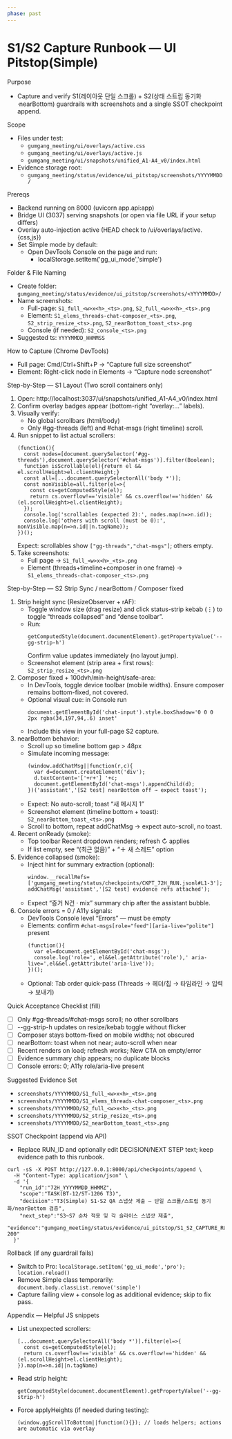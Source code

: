 ```yaml
---
phase: past
---
```


# S1/S2 Capture Runbook — UI Pitstop(Simple)

Purpose
- Capture and verify S1(레이아웃 단일 스크롤) + S2(상태 스트립 동기화·nearBottom) guardrails with screenshots and a single SSOT checkpoint append.

Scope
- Files under test:
  - `gumgang_meeting/ui/overlays/active.css`
  - `gumgang_meeting/ui/overlays/active.js`
  - `gumgang_meeting/ui/snapshots/unified_A1-A4_v0/index.html`
- Evidence storage root:
  - `gumgang_meeting/status/evidence/ui_pitstop/screenshots/YYYYMMDD/`

Prereqs
- Backend running on 8000 (uvicorn app.api:app)
- Bridge UI (3037) serving snapshots (or open via file URL if your setup differs)
- Overlay auto-injection active (HEAD check to /ui/overlays/active.{css,js})
- Set Simple mode by default:
  - Open DevTools Console on the page and run:
    - localStorage.setItem('gg_ui_mode','simple')

Folder & File Naming
- Create folder: `gumgang_meeting/status/evidence/ui_pitstop/screenshots/<YYYYMMDD>/`
- Name screenshots:
  - Full-page: `S1_full_<w>x<h>_<ts>.png`, `S2_full_<w>x<h>_<ts>.png`
  - Element: `S1_elems_threads-chat-composer_<ts>.png`, `S2_strip_resize_<ts>.png`, `S2_nearBottom_toast_<ts>.png`
  - Console (if needed): `S2_console_<ts>.png`
- Suggested ts: `YYYYMMDD_HHMMSS`

How to Capture (Chrome DevTools)
- Full page: Cmd/Ctrl+Shift+P → “Capture full size screenshot”
- Element: Right-click node in Elements → “Capture node screenshot”

Step-by-Step — S1 Layout (Two scroll containers only)
1) Open: http://localhost:3037/ui/snapshots/unified_A1-A4_v0/index.html
2) Confirm overlay badges appear (bottom-right “overlay:…” labels).
3) Visually verify:
   - No global scrollbars (html/body)
   - Only #gg-threads (left) and #chat-msgs (right timeline) scroll.
4) Run snippet to list actual scrollers:
   ```
   (function(){
     const nodes=[document.querySelector('#gg-threads'),document.querySelector('#chat-msgs')].filter(Boolean);
     function isScrollable(el){return el && el.scrollHeight>el.clientHeight;}
     const all=[...document.querySelectorAll('body *')];
     const nonVisible=all.filter(el=>{
       const cs=getComputedStyle(el);
       return cs.overflow!=='visible' && cs.overflow!=='hidden' && (el.scrollHeight>el.clientHeight);
     });
     console.log('scrollables (expected 2):', nodes.map(n=>n.id));
     console.log('others with scroll (must be 0):', nonVisible.map(n=>n.id||n.tagName));
   })();
   ```
   Expect: scrollables show `["gg-threads","chat-msgs"]`; others empty.
5) Take screenshots:
   - Full page → `S1_full_<w>x<h>_<ts>.png`
   - Element (threads+timeline+composer in one frame) → `S1_elems_threads-chat-composer_<ts>.png`

Step-by-Step — S2 Strip Sync / nearBottom / Composer fixed
1) Strip height sync (ResizeObserver + rAF):
   - Toggle window size (drag resize) and click status-strip kebab (⋮) to toggle “threads collapsed” and “dense toolbar”.
   - Run:
     ```
     getComputedStyle(document.documentElement).getPropertyValue('--gg-strip-h')
     ```
     Confirm value updates immediately (no layout jump).
   - Screenshot element (strip area + first rows): `S2_strip_resize_<ts>.png`
2) Composer fixed + 100dvh/min-height/safe-area:
   - In DevTools, toggle device toolbar (mobile widths). Ensure composer remains bottom-fixed, not covered.
   - Optional visual cue: in Console run
     ```
     document.getElementById('chat-input').style.boxShadow='0 0 0 2px rgba(34,197,94,.6) inset'
     ```
   - Include this view in your full-page S2 capture.
3) nearBottom behavior:
   - Scroll up so timeline bottom gap > 48px
   - Simulate incoming message:
     ```
     (window.addChatMsg||function(r,c){
       var d=document.createElement('div');
       d.textContent='['+r+'] '+c;
       document.getElementById('chat-msgs').appendChild(d);
     })('assistant','[S2 test] nearBottom off → expect toast');
     ```
   - Expect: No auto-scroll; toast “새 메시지 1”
   - Screenshot element (timeline bottom + toast): `S2_nearBottom_toast_<ts>.png`
   - Scroll to bottom, repeat addChatMsg → expect auto-scroll, no toast.
4) Recent onReady (smoke):
   - Top toolbar Recent dropdown renders; refresh ↻ applies
   - If list empty, see “(최근 없음)” + “＋ 새 스레드” option
5) Evidence collapsed (smoke):
   - Inject hint for summary extraction (optional):
     ```
     window.__recallRefs=['gumgang_meeting/status/checkpoints/CKPT_72H_RUN.jsonl#L1-3'];
     addChatMsg('assistant','[S2 test] evidence refs attached');
     ```
   - Expect “증거 N건 · mix” summary chip after the assistant bubble.
6) Console errors = 0 / A11y signals:
   - DevTools Console level “Errors” — must be empty
   - Elements: confirm `#chat-msgs[role="feed"][aria-live="polite"]` present
     ```
     (function(){
       var el=document.getElementById('chat-msgs');
       console.log('role=', el&&el.getAttribute('role'),' aria-live=',el&&el.getAttribute('aria-live'));
     })();
     ```
   - Optional: Tab order quick-pass (Threads → 헤더/칩 → 타임라인 → 입력 → 보내기)

Quick Acceptance Checklist (fill)
- [ ] Only #gg-threads/#chat-msgs scroll; no other scrollbars
- [ ] --gg-strip-h updates on resize/kebab toggle without flicker
- [ ] Composer stays bottom-fixed on mobile widths; not obscured
- [ ] nearBottom: toast when not near; auto-scroll when near
- [ ] Recent renders on load; refresh works; New CTA on empty/error
- [ ] Evidence summary chip appears; no duplicate blocks
- [ ] Console errors: 0; A11y role/aria-live present

Suggested Evidence Set
- `screenshots/YYYYMMDD/S1_full_<w>x<h>_<ts>.png`
- `screenshots/YYYYMMDD/S1_elems_threads-chat-composer_<ts>.png`
- `screenshots/YYYYMMDD/S2_full_<w>x<h>_<ts>.png`
- `screenshots/YYYYMMDD/S2_strip_resize_<ts>.png`
- `screenshots/YYYYMMDD/S2_nearBottom_toast_<ts>.png`

SSOT Checkpoint (append via API)
- Replace RUN_ID and optionally edit DECISION/NEXT STEP text; keep evidence path to this runbook.
```
curl -sS -X POST http://127.0.0.1:8000/api/checkpoints/append \
  -H "Content-Type: application/json" \
  -d '{
    "run_id":"72H_YYYYMMDD_HHMMZ",
    "scope":"TASK(BT-12/ST-1206 T3)",
    "decision":"T3(Simple) S1·S2 QA 스냅샷 제출 — 단일 스크롤/스트립 동기화/nearBottom 검증",
    "next_step":"S3~S7 순차 적용 및 각 슬라이스 스냅샷 제출",
    "evidence":"gumgang_meeting/status/evidence/ui_pitstop/S1_S2_CAPTURE_RUNBOOK.md#L1-200"
  }'
```

Rollback (if any guardrail fails)
- Switch to Pro: `localStorage.setItem('gg_ui_mode','pro'); location.reload()`
- Remove Simple class temporarily: `document.body.classList.remove('simple')`
- Capture failing view + console log as additional evidence; skip to fix pass.

Appendix — Helpful JS snippets
- List unexpected scrollers:
  ```
  [...document.querySelectorAll('body *')].filter(el=>{
    const cs=getComputedStyle(el);
    return cs.overflow!=='visible' && cs.overflow!=='hidden' && (el.scrollHeight>el.clientHeight);
  }).map(n=>n.id||n.tagName)
  ```
- Read strip height:
  ```
  getComputedStyle(document.documentElement).getPropertyValue('--gg-strip-h')
  ```
- Force applyHeights (if needed during testing):
  ```
  (window.ggScrollToBottom||function(){}); // loads helpers; actions are automatic via overlay
  ```
